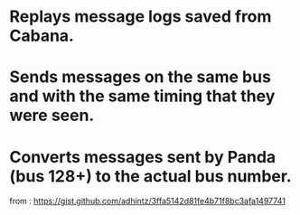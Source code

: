 # Replays message logs saved from Cabana.
# Sends messages on the same bus and with the same timing that they were seen.
# Converts messages sent by Panda (bus 128+) to the actual bus number.

from : https://gist.github.com/adhintz/3ffa5142d81fe4b71f8bc3afa1497741

